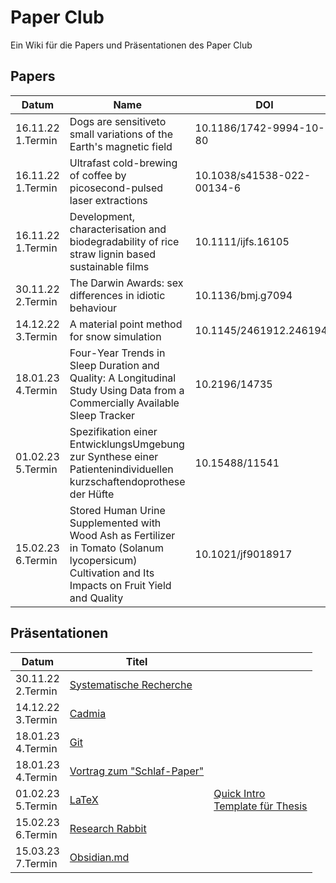 # Paper Club
Ein Wiki für die Papers und Präsentationen des Paper Club


## Papers

| Datum  | Name | DOI | Thema |
| ------------- | ------------- |  ------------- | ------------- |
| 16.11.22 <br> 1.Termin | Dogs are sensitiveto small variations of the Earth's magnetic field  |  10.1186/1742-9994-10-80  | Zoologie |
| 16.11.22 <br> 1.Termin | Ultrafast cold-brewing of coffee by picosecond-pulsed laser extractions  | 10.1038/s41538-022-00134-6 | Physik |
| 16.11.22 <br> 1.Termin | Development, characterisation and biodegradability of rice straw lignin based sustainable films  | 10.1111/ijfs.16105 | Biopolymere |
| 30.11.22 <br> 2.Termin | The Darwin Awards: sex differences in idiotic behaviour|  10.1136/bmj.g7094  | Verhaltensforschung |
| 14.12.22  <br> 3.Termin| A material point method for snow simulation  | 10.1145/2461912.2461948 | 3D Rendering |
| 18.01.23<br> 4.Termin  | Four-Year Trends in Sleep Duration and Quality: A Longitudinal Study Using Data from a Commercially Available Sleep Tracker |  10.2196/14735  | Medizin |
| 01.02.23 <br> 5.Termin| Spezifikation einer EntwicklungsUmgebung zur Synthese einer Patientenindividuellen kurzschaftendoprothese der Hüfte | 10.15488/11541 | Medizintechnik |
| 15.02.23<br> 6.Termin | Stored Human Urine Supplemented with Wood Ash as Fertilizer in Tomato (Solanum lycopersicum) Cultivation and Its Impacts on Fruit Yield and Quality | 10.1021/jf9018917 | Biologie |


## Präsentationen

| Datum  | Titel | |
| ------------- | ------------- | ------------- |
| 30.11.22<br> 2.Termin  | [Systematische Recherche](/presentations/SystematischeRecherche.pdf)  |
| 14.12.22<br> 3.Termin  | [Cadmia](/presentations/Cadima_Systematische_Literaturrecherche.pdf)  |
| 18.01.23<br> 4.Termin  | [Git](https://ndpsoftware.com/git-cheatsheet.html#loc=index;)  |
| 18.01.23 <br> 4.Termin | [Vortrag zum "Schlaf-Paper"](/presentations/Paper%20Vorstellung_Four-Year%20Trends%20in%20Sleep%20Duration%20and%20Quality_Elena%20Schneider.pdf)  |
| 01.02.23 <br> 5.Termin| [LaTeX](https://www.latex-project.org/)| [Quick Intro](/presentations/Paper_Club_Quick_Intro_Latex.pptx)<br> [Template für Thesis](/presentations/Template%20-%20Thesis%20(scrbook).zip)
| 15.02.23 <br> 6.Termin| [Research Rabbit](https://www.researchrabbit.ai/) |
| 15.03.23 <br> 7.Termin | [Obsidian.md](https://obsidian.md/) |

  
